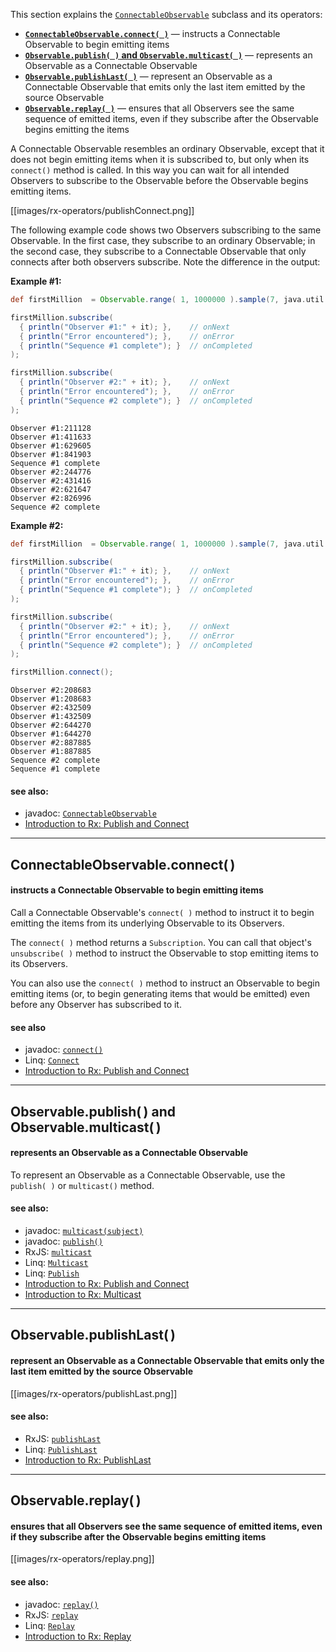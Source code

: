 This section explains the [`ConnectableObservable`](http://netflix.github.io/RxJava/javadoc/rx/observables/ConnectableObservable.html) subclass and its operators:

* [**`ConnectableObservable.connect( )`**](Connectable-Observable-Operators#connectableobservableconnect) — instructs a Connectable Observable to begin emitting items
* [**`Observable.publish( )` and `Observable.multicast( )`**](Connectable-Observable-Operators#observablepublish-and-observablemulticast) — represents an Observable as a Connectable Observable
* [**`Observable.publishLast( )`**](Connectable-Observable-Operators#observablepublishlast) — represent an Observable as a Connectable Observable that emits only the last item emitted by the source Observable
* [**`Observable.replay( )`**](Connectable-Observable-Operators#observablereplay) — ensures that all Observers see the same sequence of emitted items, even if they subscribe after the Observable begins emitting the items

A Connectable Observable resembles an ordinary Observable, except that it does not begin emitting items when it is subscribed to, but only when its `connect()` method is called. In this way you can wait for all intended Observers to subscribe to the Observable before the Observable begins emitting items.

[[images/rx-operators/publishConnect.png]]

The following example code shows two Observers subscribing to the same Observable. In the first case, they subscribe to an ordinary Observable; in the second case, they subscribe to a Connectable Observable that only connects after both observers subscribe. Note the difference in the output:

**Example #1:**
```groovy
def firstMillion  = Observable.range( 1, 1000000 ).sample(7, java.util.concurrent.TimeUnit.MILLISECONDS);

firstMillion.subscribe(
  { println("Observer #1:" + it); },    // onNext
  { println("Error encountered"); },    // onError
  { println("Sequence #1 complete"); }  // onCompleted
);

firstMillion.subscribe(
  { println("Observer #2:" + it); },    // onNext
  { println("Error encountered"); },    // onError
  { println("Sequence #2 complete"); }  // onCompleted
);
```
```
Observer #1:211128
Observer #1:411633
Observer #1:629605
Observer #1:841903
Sequence #1 complete
Observer #2:244776
Observer #2:431416
Observer #2:621647
Observer #2:826996
Sequence #2 complete
```
**Example #2:**
```groovy
def firstMillion  = Observable.range( 1, 1000000 ).sample(7, java.util.concurrent.TimeUnit.MILLISECONDS).publish();

firstMillion.subscribe(
  { println("Observer #1:" + it); },    // onNext
  { println("Error encountered"); },    // onError
  { println("Sequence #1 complete"); }  // onCompleted
);

firstMillion.subscribe(
  { println("Observer #2:" + it); },    // onNext
  { println("Error encountered"); },    // onError
  { println("Sequence #2 complete"); }  // onCompleted
);

firstMillion.connect();
```
```
Observer #2:208683
Observer #1:208683
Observer #2:432509
Observer #1:432509
Observer #2:644270
Observer #1:644270
Observer #2:887885
Observer #1:887885
Sequence #2 complete
Sequence #1 complete
```

#### see also:
* javadoc: <a href="http://netflix.github.io/RxJava/javadoc/rx/observables/ConnectableObservable.html">`ConnectableObservable`</a>
* <a href="http://www.introtorx.com/Content/v1.0.10621.0/14_HotAndColdObservables.html#PublishAndConnect">Introduction to Rx: Publish and Connect</a>

***

## ConnectableObservable.connect( )
#### instructs a Connectable Observable to begin emitting items
Call a Connectable Observable's `connect( )` method to instruct it to begin emitting the items from its underlying Observable to its Observers.

The `connect( )` method returns a `Subscription`. You can call that object's `unsubscribe( )` method to instruct the Observable to stop emitting items to its Observers.

You can also use the `connect( )` method to instruct an Observable to begin emitting items (or, to begin generating items that would be emitted) even before any Observer has subscribed to it.

#### see also
* javadoc: <a href="http://netflix.github.io/RxJava/javadoc/rx/observables/ConnectableObservable.html#connect()">`connect()`</a>
* Linq: <a href="http://msdn.microsoft.com/en-us/library/hh211748.aspx">`Connect`</a>
* <a href="http://www.introtorx.com/Content/v1.0.10621.0/14_HotAndColdObservables.html#PublishAndConnect">Introduction to Rx: Publish and Connect</a>

***

## Observable.publish( ) and Observable.multicast( )
#### represents an Observable as a Connectable Observable
To represent an Observable as a Connectable Observable, use the `publish( )` or `multicast()` method.

#### see also:
* javadoc: <a href="http://netflix.github.io/RxJava/javadoc/rx/Observable.html#multicast(rx.subjects.Subject)">`multicast(subject)`</a>
* javadoc: <a href="http://netflix.github.io/RxJava/javadoc/rx/Observable.html#publish()">`publish()`</a>
* RxJS: <a href="https://github.com/Reactive-Extensions/RxJS/wiki/Observable#wiki-multicast">`multicast`</a>
* Linq: <a href="http://msdn.microsoft.com/en-us/library/system.reactive.linq.observable.multicast.aspx">`Multicast`</a>
* Linq: <a href="http://msdn.microsoft.com/en-us/library/system.reactive.linq.observable.publish.aspx">`Publish`</a>
* <a href="http://www.introtorx.com/Content/v1.0.10621.0/14_HotAndColdObservables.html#PublishAndConnect">Introduction to Rx: Publish and Connect</a>
* <a href="http://www.introtorx.com/Content/v1.0.10621.0/14_HotAndColdObservables.html#Multicast">Introduction to Rx: Multicast</a>

***

## Observable.publishLast( )
#### represent an Observable as a Connectable Observable that emits only the last item emitted by the source Observable
[[images/rx-operators/publishLast.png]]

#### see also:
* RxJS: <a href="https://github.com/Reactive-Extensions/RxJS/wiki/Observable#wiki-publishLast">`publishLast`</a>
* Linq: <a href="http://msdn.microsoft.com/en-us/library/system.reactive.linq.observable.publishlast.aspx">`PublishLast`</a>
* <a href="http://www.introtorx.com/Content/v1.0.10621.0/14_HotAndColdObservables.html#PublishLast">Introduction to Rx: PublishLast</a>

***

## Observable.replay( )
#### ensures that all Observers see the same sequence of emitted items, even if they subscribe after the Observable begins emitting items
[[images/rx-operators/replay.png]]

#### see also:
* javadoc: <a href="http://netflix.github.io/RxJava/javadoc/rx/Observable.html#replay()">`replay()`</a>
* RxJS: <a href="https://github.com/Reactive-Extensions/RxJS/wiki/Observable#wiki-replay">`replay`</a>
* Linq: <a href="http://msdn.microsoft.com/en-us/library/system.reactive.linq.observable.replay.aspx">`Replay`</a>
* <a href="http://www.introtorx.com/Content/v1.0.10621.0/14_HotAndColdObservables.html#Replay">Introduction to Rx: Replay</a>